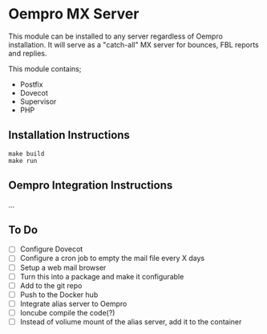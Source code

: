 # Oempro MX Server

This module can be installed to any server regardless of Oempro installation. It will serve as a "catch-all" MX server for bounces, FBL reports and replies.

This module contains;

- Postfix
- Dovecot
- Supervisor
- PHP

## Installation Instructions

```shell
make build
make run
```

## Oempro Integration Instructions

...

## To Do

-[ ] Configure Dovecot
-[ ] Configure a cron job to empty the mail file every X days
-[ ] Setup a web mail browser
-[ ] Turn this into a package and make it configurable
-[ ] Add to the git repo
-[ ] Push to the Docker hub
-[ ] Integrate alias server to Oempro
-[ ] Ioncube compile the code(?)
-[ ] Instead of voliume mount of the alias server, add it to the container
